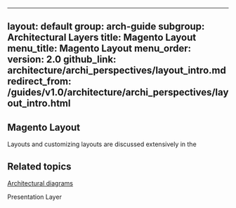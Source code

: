 

---
layout: default
group: arch-guide
subgroup: Architectural Layers
title: Magento Layout 
menu_title: Magento Layout 
menu_order: 
version: 2.0
github_link: architecture/archi_perspectives/layout_intro.md
redirect_from: /guides/v1.0/architecture/archi_perspectives/layout_intro.html
---




<h2>Magento Layout</h2>

  

Layouts and customizing layouts are discussed extensively in the 
<h2 id="related">Related topics</h2>
<a href="{{page.baseurl}}architecture/archi_perspectives/arch_diagrams.html">Architectural diagrams</a>

Presentation Layer






 
